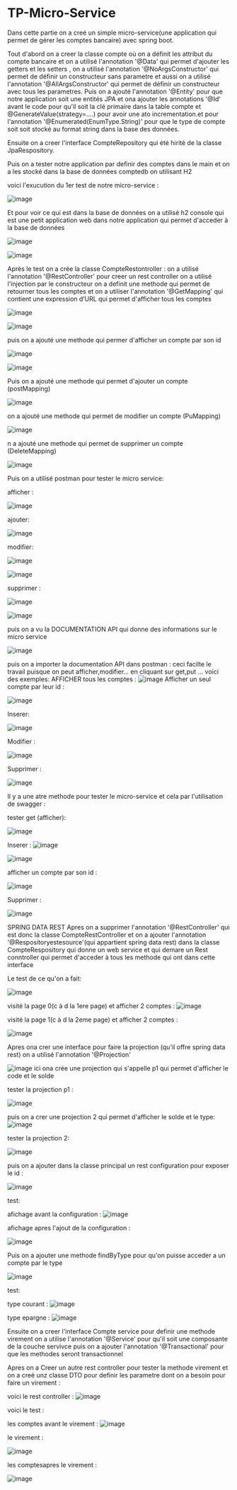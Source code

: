 # TP-Micro-Service


Dans cette partie on a creé un simple micro-service(une application qui permet de gérer les comptes bancaire) avec spring boot.

Tout d'abord on a creer la classe compte où on a définit les attribut du compte bancaire et on a utilisé l'annotation '@Data' qui permet d'ajouter les getters et les setters , on a utilisé l'annotation '@NoArgsConstructor' qui permet de définir un constructeur sans parametre et aussi  on a utilisé l'annotation '@AllArgsConstructor' qui permet de définir un constructeur avec tous les parametres. Puis on a ajouté l'annotation '@Entity' pour que notre application soit une entités JPA
et ona ajouter les annotations '@Id' avant le code pour qu'il soit la clé primaire dans la table compte et @GenerateValue(strategy=....) pour avoir une ato incrementation.et pour l'annotation '@Enumerated(EnumType.String)' pour que le type de compte soit soit stocké au format string dans la base des données.



Ensuite on a creer l'interface CompteRepository qui été hirité de la classe JpaRespository.

Puis on a tester notre application par definir des comptes dans le main et on a les stocké dans la base de données comptedb on utilisant H2

voici l'exucution du 1er test de notre micro-service :

![image](https://user-images.githubusercontent.com/84719124/163490290-a220f2c1-a8c0-4495-824c-4d12fcb5f204.png)

Et pour voir ce qui est dans la base de données on a utilisé h2 console qui est une petit application web dans notre application qui permet d'acceder à la base de données

![image](https://user-images.githubusercontent.com/84719124/163490751-c6aceea7-02cf-400f-bdaf-19fea530c351.png)


![image](https://user-images.githubusercontent.com/84719124/163490781-c02af4c8-bae7-41b0-81a9-a87aef4a129f.png)


Après le test on a crée la classe CompteRestontroller :
  on a utilisé l'annotation '@RestController' pour creer un rest controller
  on a utilisé l'injection par le constructeur
  on a definit une methode qui permet de retourner tous les comptes 
  et on a utiliser l'annotation '@GetMapping' qui contient une expression d’URL qui permet d'afficher tous les comptes
  
  ![image](https://user-images.githubusercontent.com/84719124/163491874-1c618cbb-0f56-4627-af89-ad7de33ce33b.png)

![image](https://user-images.githubusercontent.com/84719124/163491892-5900d601-f4fe-4c9e-a4d2-fb1043c9101c.png)


  puis on a ajouté une methode qui permer d'afficher un compte par son id
  
  ![image](https://user-images.githubusercontent.com/84719124/163491987-042fbc18-b816-436d-a679-d7fec9278794.png)


![image](https://user-images.githubusercontent.com/84719124/163492000-e2079c66-94c0-40d6-9f71-7b15b5bb2c10.png)


Puis on a ajouté une methode qui permet d'ajouter un compte (postMapping)

![image](https://user-images.githubusercontent.com/84719124/163511550-3e87f560-393c-4ce7-b485-b40f7680a3b6.png)



on a ajouté une methode qui permet de modifier un compte (PuMapping)

![image](https://user-images.githubusercontent.com/84719124/163511606-cabb7618-bd45-430a-8dc5-cbada7c0c30a.png)


n a ajouté une methode qui permet de supprimer un compte (DeleteMapping)


![image](https://user-images.githubusercontent.com/84719124/163511650-663e51db-4f1b-48de-aa15-82df11c31c60.png)


Puis on a utilisé postman pour tester le micro service:

afficher :

![image](https://user-images.githubusercontent.com/84719124/163512213-f957f7cf-99a3-4506-b268-5e2adecce227.png)

ajouter:

![image](https://user-images.githubusercontent.com/84719124/163512266-1a08ea7b-692f-4ebc-ac7f-99a0fd2066ec.png)

modifier:

![image](https://user-images.githubusercontent.com/84719124/163512309-af9ab524-f77c-4d5d-a9bc-81d7db1ea9c1.png)

![image](https://user-images.githubusercontent.com/84719124/163512401-4cae4f57-11c3-4454-a686-1e262060ba97.png)


supprimer :

![image](https://user-images.githubusercontent.com/84719124/163512431-fd5c9f19-68a2-43dd-a805-65186cda37cb.png)


![image](https://user-images.githubusercontent.com/84719124/163512450-2dee489a-aa9d-4b2a-abc0-8b9078c9da01.png)



puis on a vu la DOCUMENTATION API qui donne des informations sur le micro service

![image](https://user-images.githubusercontent.com/84719124/163512624-671b71ed-0bd4-4ae9-8167-40b26f50871f.png)


puis on a importer la documentation API dans postman :
  ceci facilte le travail puisque on peut afficher,modifier... en cliquant sur get,put ...
  voici des exemples:
  AFFICHER tous les comptes : 
  ![image](https://user-images.githubusercontent.com/84719124/163513105-ed60f21d-8b0a-4a43-997c-4c2175b75fc9.png)
  Afficher un seul compte par leur id :
  
  ![image](https://user-images.githubusercontent.com/84719124/163513208-21117023-c12e-437b-abc9-9f83bc33d7ba.png)

  
  Inserer:
  
  ![image](https://user-images.githubusercontent.com/84719124/163513122-da7702f7-190a-43e6-a37c-f51e8a830023.png)



Modifier :

![image](https://user-images.githubusercontent.com/84719124/163513240-2f9b5d27-c3ad-422b-ad95-a89ea2f0e55c.png)

Supprimer :

![image](https://user-images.githubusercontent.com/84719124/163513353-385f9784-108c-4d39-991a-14e3fcef86cf.png)


Il y a une atre methode pour tester le micro-service et cela par l'utilisation de swagger :

tester get (afficher):

![image](https://user-images.githubusercontent.com/84719124/163514534-cde9b356-01b0-4a68-8975-f744f821a15b.png)


Inserer :
![image](https://user-images.githubusercontent.com/84719124/163514567-c973a95b-1c3a-4a5f-801b-e61acae16b29.png)

![image](https://user-images.githubusercontent.com/84719124/163514586-15bead90-2620-42e7-824b-f2f0b2a8af0e.png)


afficher un compte par son id :

![image](https://user-images.githubusercontent.com/84719124/163514626-8331cd91-491f-4642-a874-e924945aed44.png)


Supprimer :

![image](https://user-images.githubusercontent.com/84719124/163514681-f283ff1e-c5ea-4fb1-94a2-6e7189dc191e.png)


SPRING DATA REST
Apres on a supprimer l'annotation '@RestController' qui est donc la classe CompteRestController et on a ajouter l'annotation '@Respositoryestesource'(qui appartient spring data rest) dans la classe CompteRespository qui donne un web service et qui demare un Rest conntroller qui permet d'acceder à tous les methode qui ont dans cette interface 

Le test de ce qu'on a fait:

![image](https://user-images.githubusercontent.com/84719124/163565487-4494fa5f-69e0-4d94-978f-a431bc2fe66f.png)


visité la page 0(c à d la 1ere page) et afficher 2 comptes :
![image](https://user-images.githubusercontent.com/84719124/163565773-0c3c0cc4-539c-43fc-88ad-77f9db6635ed.png)

visité la page 1(c à d la 2eme page) et afficher 2 comptes :

![image](https://user-images.githubusercontent.com/84719124/163565942-b8596c45-873c-46cf-802e-009c1fe07434.png)


Apres ona crer une interface pour faire la projection (qu'il offre spring data rest) on a utilisé l'annotation '@Projection'

![image](https://user-images.githubusercontent.com/84719124/163566216-f9548732-2491-46f3-9cf0-05a242cb22f0.png)
ici ona crée une projection qui s'appelle p1 qui permet d'afficher le code et le solde

tester la projection p1 :

![image](https://user-images.githubusercontent.com/84719124/163566305-58241718-274b-4efa-b582-2303decafeff.png)

puis on a crer une projection 2 qui permet d'afficher le solde et le type:
![image](https://user-images.githubusercontent.com/84719124/163566459-29465f6f-44f9-4822-b498-3ab07aea3b06.png)

tester la projection 2:

![image](https://user-images.githubusercontent.com/84719124/163566584-ae85c0ea-2f07-4aae-b86a-36f9cfabb281.png)


puis on a ajouter dans la classe principal un rest configuration pour exposer le id :

![image](https://user-images.githubusercontent.com/84719124/163567060-aa7c96b9-e5f7-4c47-80b2-76717b6ba621.png)

test:

afichage avant la configuration :
![image](https://user-images.githubusercontent.com/84719124/163567159-ec3d1a6d-eccb-48a9-a2ba-b39ab7ce1b7f.png)

afichage apres l'ajout de la configuration :

![image](https://user-images.githubusercontent.com/84719124/163567215-10e347bc-64e8-4990-adfc-01690df7687f.png)


Puis on a ajouter une methode findByType pour qu'on puisse acceder a un compte par le type

![image](https://user-images.githubusercontent.com/84719124/163567415-afc4749c-485d-4088-9cbe-82a7d3380bce.png)

test:

type courant :
![image](https://user-images.githubusercontent.com/84719124/163567433-99cd4a30-de4e-43cc-96d8-2043f45799cd.png)


type epargne :
![image](https://user-images.githubusercontent.com/84719124/163567486-c57abb2a-4074-494a-abc8-884070a798fe.png)


Ensuite on a creer l'interface Compte service pour definir une methode virement on a utilise l'annotation '@Service' pour qu'il soit une composante de la couche servivce 
puis on a ajouter l'annotation '@Transactional' pour que les methodes seront transactionnel

Apres on a Creer un autre rest controller pour tester la methode virement et on a creé unz classe DTO pour definir les parametre dont on a besoin pour faire un virement : 

voici le rest controller :
![image](https://user-images.githubusercontent.com/84719124/163568310-b9bdf065-0a70-426c-bd02-0253cce1d354.png)

voici le test :

  les comptes avant le virement :
  ![image](https://user-images.githubusercontent.com/84719124/163568350-1f31fc4d-05bd-454a-87ee-11c7a1847281.png)
  
  le virement :
  
  ![image](https://user-images.githubusercontent.com/84719124/163568396-5568861c-9fe2-4df6-9abe-18ee8bf337a5.png)

  les comptesapres le virement :

![image](https://user-images.githubusercontent.com/84719124/163568464-20ac5169-dc99-4dec-9af6-6fe24fb2038b.png)





  


